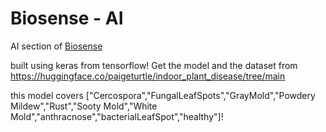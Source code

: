 # Biosense - AI
AI section of [Biosense](https://github.com/shba007/biosense-web)

built using keras from tensorflow!
Get the model and the dataset from
https://huggingface.co/paigeturtle/indoor_plant_disease/tree/main

this model covers ["Cercospora","FungalLeafSpots","GrayMold","Powdery Mildew","Rust","Sooty Mold","White Mold","anthracnose","bacterialLeafSpot","healthy"]!
